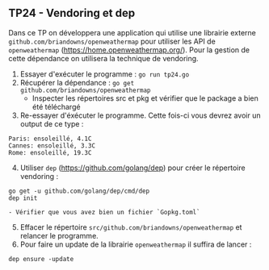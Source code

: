## TP24 - Vendoring et dep

Dans ce TP on développera une application qui utilise une librairie externe `github.com/briandowns/openweathermap` pour utiliser les API de `openweathermap` (https://home.openweathermap.org/). Pour la gestion de cette dépendance on utilisera la technique de vendoring.

1. Essayer d'exécuter le programme : `go run tp24.go`
2. Récupérer la dépendance : `go get github.com/briandowns/openweathermap`
    - Inspecter les répertoires src et pkg et vérifier que le package a bien été téléchargé
3. Re-essayer d'éxécuter le programme. Cette fois-ci vous devrez avoir un output de ce type :
```
Paris: ensoleillé, 4.1C
Cannes: ensoleillé, 3.3C
Rome: ensoleillé, 19.3C
```
4. Utiliser `dep` (https://github.com/golang/dep) pour créer le répertoire vendoring :
```
go get -u github.com/golang/dep/cmd/dep
dep init
```
    - Vérifier que vous avez bien un fichier `Gopkg.toml`
5. Effacer le répertoire `src/github.com/briandowns/openweathermap` et relancer le programme.
6. Pour faire un update de la librairie `openweathermap` il suffira de lancer :
```
dep ensure -update
```
